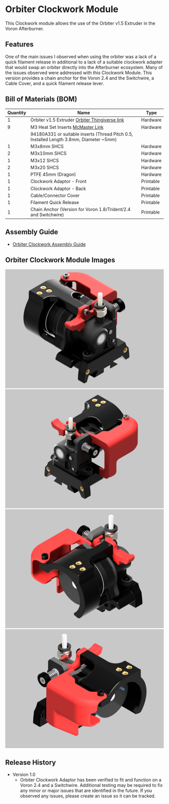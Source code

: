# Orbiter Clockwork Module
This Clockwork module allows the use of the Orbiter v1.5 Extruder in the Voron Afterburner.

## Features
One of the main issues I observed when using the orbiter was a lack of a quick filament release in additional to a lack of a suitable clockwork adapter that would swap an orbiter directly into the Afterburner ecosystem. Many of the issues observed were addressed with this Clockwork Module. This version provides a chain anchor for the Voron 2.4 and the Switchwire, a Cable Cover, and a quick filament release lever.


## Bill of Materials (BOM)

| Quantity | Name                                                                                        | Type      |
|----------|---------------------------------------------------------------------------------------------|-----------|
| 1        | Orbiter v1.5 Extruder [Orbiter Thingiverse link](https://www.thingiverse.com/thing:4725897) | Hardware  |  
| 9        | M3 Heat Set Inserts [McMaster Link](https://www.mcmaster.com/94180A331)                     | Hardware  |  
|          |94180A331 or suitable inserts (Thread Pitch 0.5, Installed Length 3.8mm, Diameter ~5mm)      |           |   
| 1        | M3x8mm SHCS                                                                                 | Hardware  |  
| 2        | M3x10mm SHCS                                                                                | Hardware  |  
| 1        | M3x12 SHCS                                                                                  | Hardware  | 
| 2        | M3x20 SHCS                                                                                  | Hardware  |
| 1        | PTFE 45mm (Dragon)                                                                          | Hardware  |
| 1        | Clockwork Adaptor - Front                                                                   | Printable |
| 1        | Clockwork Adaptor - Back                                                                    | Printable |
| 1        | Cable/Connector Cover                                                                       | Printable |
| 1        | Filament Quick Release                                                                      | Printable |
| 1        | Chain Anchor (Version for Voron 1.8/Trident/2.4 and Switchwire)                             | Printable |



## Assembly Guide
* [Orbiter Clockwork Assembly Guide](./docs/Orbiter_Clockwork_Manual.pdf)



## Orbiter Clockwork Module Images
![Image](./docs/images/Orbiter-Clockwork-Main.png)
![Image](./docs/images/Orbiter_Clockwork_Module-Right_Side.png)
![Image](./docs/images/Orbiter_Clockwork_Module-Back_Left.png)
![Image](./docs/images/Orbiter_Clockwork_Module-Back_Right.png)

## Release History
* Version 1.0 
   * Orbiter Clockwork Adaptor has been verified to fit and function on a Voron 2.4 and a Switchwire. Additional testing may be required to fix any minor or major issues that are identified in the future. If you observed any issues, please create an issue so it can be tracked. 
